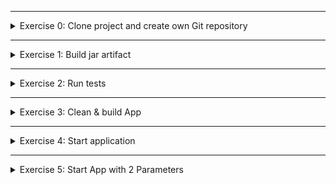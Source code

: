 </details>

******

<details>
<summary>Exercise 0: Clone project and create own Git repository </summary>
<br />

To work with the project for the exercises:
- Clone the project and
- create your own project/git repository from it

**steps:**

```sh
# clone repository & change into project dir
git clone git@gitlab.com:devops-bootcamp3/java-gradle-app.git
mv java-gradle-app devops-bootcamp-04-buildtools
cd devops-bootcamp-04-buildtools

# remove remote repo reference and create your own local repository
rm -rf .git
git init 
git add .
git commit -m "Initial commit"

# create git repository on GitHub and push your newly created local repository to it
git remote add origin git@github.com:fsiegrist/devops-bootcamp-04-buildtools.git
git branch -m main
git push -u origin main
```

</details>

******

<details>
<summary>Exercise 1: Build jar artifact </summary>
<br />

**steps**

```sh
./gradlew build

```

</details>

******

<details>
<summary>Exercise 2: Run tests </summary>
 <br />

**steps:**
```sh
# locate AppTest.java file in src/test/java folder, line 22 & fix test
boolean result = myApp.getCondition(true); 

# run tests
./gradlew test

```

</details>

******

<details>
<summary>Exercise 3: Clean & build App </summary>
 <br />

**steps:**
```sh
./gradlew clean 
./gradlew build

```

</details>

******

<details>
<summary>Exercise 4: Start application </summary>
 <br />

**steps:**
```sh
java -jar bootcamp-java-project-1.0-SNAPSHOT.jar

```

</details>

******

<details>
<summary>Exercise 5: Start App with 2 Parameters </summary>
 <br />

**steps:**
```sh
# add parameter input to the Java code, in Application.java, on line 16
Logger log = LoggerFactory.getLogger(Application.class); 
try { 
    String one = args[0]; 
    String two = args[1]; 
    log.info("Application will start with the parameters {} and {}", one, two); 
} catch (Exception e) { 
    log.info("No parameters provided"); 
}

# rebuild the jar file 
./gradlew build

# run application with ANY 2 parameters
java -jar bootcamp-java-project-1.0-SNAPSHOT.jar myname mylastname

```

</details>
